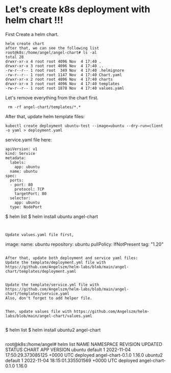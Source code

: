 # Let's create k8s deployment with helm chart !!! 


First Create a helm chart. 
```
helm create chart 
after that, we can see the following list
root@k8s:/home/angel/angel-chart# ls -al
total 28
drwxr-xr-x 4 root root 4096 Nov  4 17:40 .
drwxr-xr-x 3 root root 4096 Nov  4 17:40 ..
-rw-r--r-- 1 root root  349 Nov  4 17:40 .helmignore
-rw-r--r-- 1 root root 1147 Nov  4 17:40 Chart.yaml
drwxr-xr-x 2 root root 4096 Nov  4 17:40 charts
drwxr-xr-x 3 root root 4096 Nov  4 17:40 templates
-rw-r--r-- 1 root root 1878 Nov  4 17:40 values.yaml
```

Let's remove everything from the chart first. 
```
 rm -rf angel-chart/templates/*.*
```

After that, update helm template files: 
```
kubectl create deployment ubuntu-test --image=ubuntu --dry-run=client -o yaml > deployment.yaml
```
service.yaml file here: 
```
apiVersion: v1
kind: Service
metadata:
  labels:
    app: ubuntu
  name: ubuntu
spec:
  ports:
  - port: 80
    protocol: TCP
    targetPort: 80
  selector:
    app: ubuntu
  type: NodePort
```
$ helm list
$ helm install ubuntu angel-chart
```


Update values.yaml file first, 
```
image:
  name: ubuntu
  repository: ubuntu
  pullPolicy: IfNotPresent
  tag: "1.20"
```

After that, update both deployment and service yaml files: 
Update the template/deployment.yml file with https://github.com/Angelszm/helm-labs/blob/main/angel-chart/templates/deployment.yaml


Update the template/service.yml file with https://github.com/Angelszm/helm-labs/blob/main/angel-chart/templates/service.yaml
Also, don't forget to add helper file. 


Then, update values file with https://github.com/Angelszm/helm-labs/blob/main/angel-chart/values.yaml


```
$ helm list
$ helm install ubuntu2 angel-chart
```

```
root@k8s:/home/angel# helm list
NAME   	NAMESPACE	REVISION	UPDATED                                	STATUS  	CHART            	APP VERSION
ubuntu 	default  	1       	2022-11-04 17:50:29.373085125 +0000 UTC	deployed	angel-chart-0.1.0	1.16.0
ubuntu2	default  	1       	2022-11-04 18:15:01.335501569 +0000 UTC	deployed	angel-chart-0.1.0	1.16.0
```

